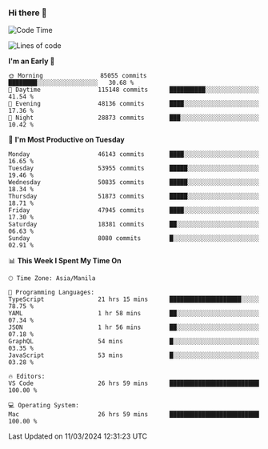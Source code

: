 ### Hi there 👋

<!--START_SECTION:waka-->
![Code Time](http://img.shields.io/badge/Code%20Time-4%2C948%20hrs%2020%20mins-blue)

![Lines of code](https://img.shields.io/badge/From%20Hello%20World%20I%27ve%20Written-119.1%20million%20lines%20of%20code-blue)

**I'm an Early 🐤** 

```text
🌞 Morning                85055 commits       ████████░░░░░░░░░░░░░░░░░   30.68 % 
🌆 Daytime                115148 commits      ██████████░░░░░░░░░░░░░░░   41.54 % 
🌃 Evening                48136 commits       ████░░░░░░░░░░░░░░░░░░░░░   17.36 % 
🌙 Night                  28873 commits       ███░░░░░░░░░░░░░░░░░░░░░░   10.42 % 
```
📅 **I'm Most Productive on Tuesday** 

```text
Monday                   46143 commits       ████░░░░░░░░░░░░░░░░░░░░░   16.65 % 
Tuesday                  53955 commits       █████░░░░░░░░░░░░░░░░░░░░   19.46 % 
Wednesday                50835 commits       █████░░░░░░░░░░░░░░░░░░░░   18.34 % 
Thursday                 51873 commits       █████░░░░░░░░░░░░░░░░░░░░   18.71 % 
Friday                   47945 commits       ████░░░░░░░░░░░░░░░░░░░░░   17.30 % 
Saturday                 18381 commits       ██░░░░░░░░░░░░░░░░░░░░░░░   06.63 % 
Sunday                   8080 commits        █░░░░░░░░░░░░░░░░░░░░░░░░   02.91 % 
```


📊 **This Week I Spent My Time On** 

```text
🕑︎ Time Zone: Asia/Manila

💬 Programming Languages: 
TypeScript               21 hrs 15 mins      ████████████████████░░░░░   78.75 % 
YAML                     1 hr 58 mins        ██░░░░░░░░░░░░░░░░░░░░░░░   07.34 % 
JSON                     1 hr 56 mins        ██░░░░░░░░░░░░░░░░░░░░░░░   07.18 % 
GraphQL                  54 mins             █░░░░░░░░░░░░░░░░░░░░░░░░   03.35 % 
JavaScript               53 mins             █░░░░░░░░░░░░░░░░░░░░░░░░   03.28 % 

🔥 Editors: 
VS Code                  26 hrs 59 mins      █████████████████████████   100.00 % 

💻 Operating System: 
Mac                      26 hrs 59 mins      █████████████████████████   100.00 % 
```


 Last Updated on 11/03/2024 12:31:23 UTC
<!--END_SECTION:waka-->


<!--
**rad182/rad182** is a ✨ _special_ ✨ repository because its `README.md` (this file) appears on your GitHub profile.

Here are some ideas to get you started:

- 🔭 I’m currently working on ...
- 🌱 I’m currently learning ...
- 👯 I’m looking to collaborate on ...
- 🤔 I’m looking for help with ...
- 💬 Ask me about ...
- 📫 How to reach me: ...
- 😄 Pronouns: ...
- ⚡ Fun fact: ...
-->
